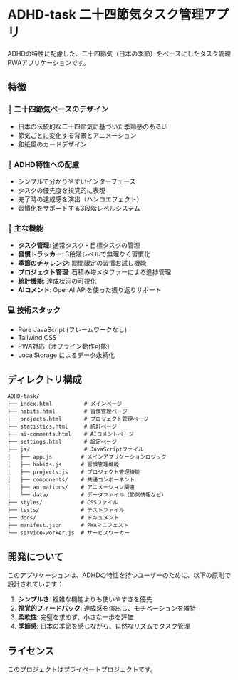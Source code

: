 # ADHD-task 二十四節気タスク管理アプリ

ADHDの特性に配慮した、二十四節気（日本の季節）をベースにしたタスク管理PWAアプリケーションです。

## 特徴

### 🌸 二十四節気ベースのデザイン
- 日本の伝統的な二十四節気に基づいた季節感のあるUI
- 節気ごとに変化する背景とアニメーション
- 和紙風のカードデザイン

### 🎯 ADHD特性への配慮
- シンプルで分かりやすいインターフェース
- タスクの優先度を視覚的に表現
- 完了時の達成感を演出（ハンコエフェクト）
- 習慣化をサポートする3段階レベルシステム

### 📱 主な機能
- **タスク管理**: 通常タスク・目標タスクの管理
- **習慣トラッカー**: 3段階レベルで無理なく習慣化
- **季節のチャレンジ**: 期間限定の習慣お試し機能
- **プロジェクト管理**: 石積み塔メタファーによる進捗管理
- **統計機能**: 達成状況の可視化
- **AIコメント**: OpenAI APIを使った振り返りサポート

### 💻 技術スタック
- Pure JavaScript (フレームワークなし)
- Tailwind CSS
- PWA対応（オフライン動作可能）
- LocalStorage によるデータ永続化

## ディレクトリ構成

```
ADHD-task/
├── index.html          # メインページ
├── habits.html         # 習慣管理ページ
├── projects.html       # プロジェクト管理ページ
├── statistics.html     # 統計ページ
├── ai-comments.html    # AIコメントページ
├── settings.html       # 設定ページ
├── js/                 # JavaScriptファイル
│   ├── app.js         # メインアプリケーションロジック
│   ├── habits.js      # 習慣管理機能
│   ├── projects.js    # プロジェクト管理機能
│   ├── components/    # 共通コンポーネント
│   ├── animations/    # アニメーション関連
│   └── data/          # データファイル（節気情報など）
├── styles/            # CSSファイル
├── tests/             # テストファイル
├── docs/              # ドキュメント
├── manifest.json      # PWAマニフェスト
└── service-worker.js  # サービスワーカー
```

## 開発について

このアプリケーションは、ADHDの特性を持つユーザーのために、以下の原則で設計されています：

1. **シンプルさ**: 複雑な機能よりも使いやすさを優先
2. **視覚的フィードバック**: 達成感を演出し、モチベーションを維持
3. **柔軟性**: 完璧を求めず、小さな一歩を評価
4. **季節感**: 日本の季節を感じながら、自然なリズムでタスク管理

## ライセンス

このプロジェクトはプライベートプロジェクトです。